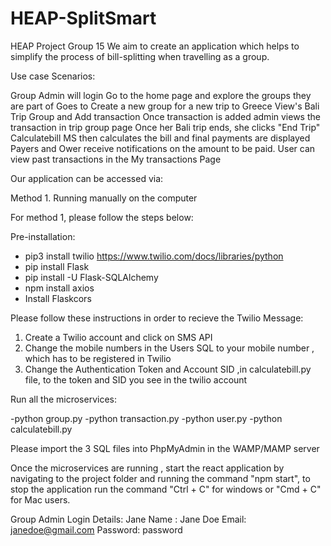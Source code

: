# HEAP-SplitSmart
HEAP Project
Group 15
We aim to create an application which helps to simplify the process of bill-splitting when travelling as a group.
 
Use case Scenarios:
 
Group Admin will login
Go to the home page and explore the groups they are part of
Goes to Create a new group for a new trip to Greece
View's Bali Trip Group and Add transaction
Once transaction is added admin views the transaction in trip group page
Once her Bali trip ends, she clicks "End Trip"
Calculatebill MS then calculates the bill and final payments are displayed
Payers and Ower receive notifications on the amount to be paid.
User can view past transactions in the My transactions Page
 
 
Our application can be accessed via:
 
Method 1. Running manually on the computer
 
 
For method 1, please follow the steps below:
 
Pre-installation:
 
- pip3 install twilio https://www.twilio.com/docs/libraries/python
- pip install Flask
- pip install -U Flask-SQLAlchemy
- npm install axios 
- Install Flaskcors

Please follow these instructions in order to recieve the Twilio Message:

1. Create a Twilio account and click on SMS API 
2. Change the mobile numbers in the Users SQL to your mobile number , which has to be registered in Twilio
3. Change the Authentication Token and Account SID ,in calculatebill.py file, to the token and SID you see in the twilio account 
 
Run all the microservices:
 
-python group.py
-python transaction.py
-python user.py
-python calculatebill.py
 
Please import the 3 SQL files into PhpMyAdmin in the WAMP/MAMP server
 
 
Once the microservices are running , start the react application by navigating to the project folder and running the command "npm start", to stop the application run the command "Ctrl + C" for windows or "Cmd + C" for Mac users.
 
 
Group Admin Login Details:
Jane
Name : Jane Doe
Email: janedoe@gmail.com
Password: password


